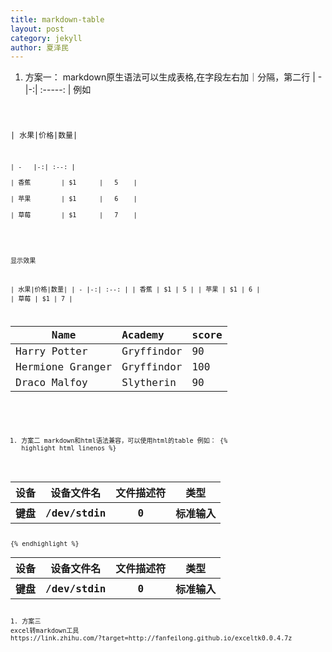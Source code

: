 ```yaml
---
title: markdown-table
layout: post
category: jekyll
author: 夏泽民
---
```

1. 方案一：
markdown原生语法可以生成表格,在字段左右加｜分隔，第二行 | -   |-:| :-----: |
例如
<code>

| 水果|价格|数量|

    | -   |-:| :--: |
    
    | 香蕉        | $1      |   5    |
    
    | 苹果        | $1      |   6    |
    
    | 草莓        | $1      |   7    |
    
<code>

显示效果

| 水果|价格|数量|
    | -   |-:| :--: |
    | 香蕉        | $1      |   5    |
    | 苹果        | $1      |   6    |
    | 草莓        | $1      |   7    |


|Name|Academy     |  score| 
| - |:-| -- | 
|Harry Potter     | Gryffindor    | 90 |
|Hermione Granger | Gryffindor | 100 |
|Draco Malfoy     | Slytherin  | 90|

<!-- more -->
1. 方案二
markdown和html语法兼容，可以使用html的table
例如：
{% highlight html linenos %}
<table>
        <tr>
            <th>设备</th>
            <th>设备文件名</th>
            <th>文件描述符</th>
            <th>类型</th>
        </tr>
        <tr>
            <th>键盘</th>
            <th>/dev/stdin</th>
            <th>0</th>
            <th>标准输入</th>
        </tr>
</table>
{% endhighlight %}
<table>
        <tr>
            <th>设备</th>
            <th>设备文件名</th>
            <th>文件描述符</th>
            <th>类型</th>
        </tr>
        <tr>
            <th>键盘</th>
            <th>/dev/stdin</th>
            <th>0</th>
            <th>标准输入</th>
        </tr>
</table>
1. 方案三
excel转markdown工具
https://link.zhihu.com/?target=http://fanfeilong.github.io/exceltk0.0.4.7z
